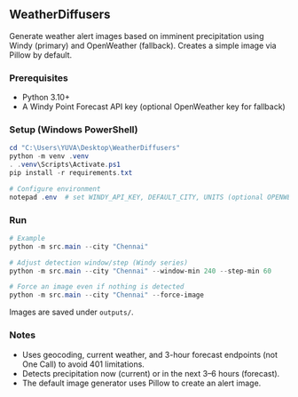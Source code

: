 ## WeatherDiffusers

Generate weather alert images based on imminent precipitation using Windy (primary) and OpenWeather (fallback). Creates a simple image via Pillow by default.

### Prerequisites
- Python 3.10+
- A Windy Point Forecast API key (optional OpenWeather key for fallback)

### Setup (Windows PowerShell)
```powershell
cd "C:\Users\YUVA\Desktop\WeatherDiffusers"
python -m venv .venv
. .venv\Scripts\Activate.ps1
pip install -r requirements.txt

# Configure environment
notepad .env  # set WINDY_API_KEY, DEFAULT_CITY, UNITS (optional OPENWEATHER_API_KEY)
```

### Run
```powershell
# Example
python -m src.main --city "Chennai"

# Adjust detection window/step (Windy series)
python -m src.main --city "Chennai" --window-min 240 --step-min 60

# Force an image even if nothing is detected
python -m src.main --city "Chennai" --force-image
```

Images are saved under `outputs/`.

### Notes
- Uses geocoding, current weather, and 3-hour forecast endpoints (not One Call) to avoid 401 limitations.
- Detects precipitation now (current) or in the next 3–6 hours (forecast).
- The default image generator uses Pillow to create an alert image.
